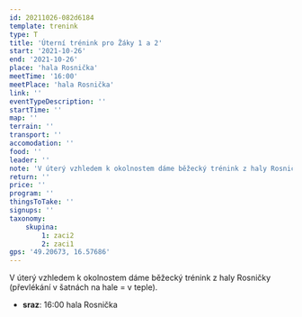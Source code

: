 ```yaml
---
id: 20211026-082d6184
template: trenink
type: T
title: 'Úterní trénink pro Žáky 1 a 2'
start: '2021-10-26'
end: '2021-10-26'
place: 'hala Rosnička'
meetTime: '16:00'
meetPlace: 'hala Rosnička'
link: ''
eventTypeDescription: ''
startTime: ''
map: ''
terrain: ''
transport: ''
accomodation: ''
food: ''
leader: ''
note: 'V úterý vzhledem k okolnostem dáme běžecký trénink z haly Rosničky (převlékání v šatnách na hale = v teple).'
return: ''
price: ''
program: ''
thingsToTake: ''
signups: ''
taxonomy:
    skupina:
        1: zaci2
        2: zaci1
gps: '49.20673, 16.57686'
---
```


V úterý vzhledem k okolnostem dáme běžecký trénink z haly Rosničky (převlékání v šatnách na hale = v teple).
* **sraz**: 16:00 hala Rosnička
